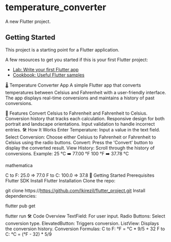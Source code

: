 # temperature_converter

A new Flutter project.

## Getting Started

This project is a starting point for a Flutter application.

A few resources to get you started if this is your first Flutter project:

- [Lab: Write your first Flutter app](https://docs.flutter.dev/get-started/codelab)
- [Cookbook: Useful Flutter samples](https://docs.flutter.dev/cookbook)

🌡️ Temperature Converter App
A simple Flutter app that converts temperatures between Celsius and Fahrenheit with a user-friendly interface. The app displays real-time conversions and maintains a history of past conversions.

📱 Features
Convert Celsius to Fahrenheit and Fahrenheit to Celsius.
Conversion history that tracks each calculation.
Responsive design for both portrait and landscape orientations.
Input validation to handle incorrect entries.
🛠️ How It Works
Enter Temperature: Input a value in the text field.
Select Conversion: Choose either Celsius to Fahrenheit or Fahrenheit to Celsius using the radio buttons.
Convert: Press the 'Convert' button to display the converted result.
View History: Scroll through the history of conversions.
Example:
25 °C ➡️ 77.00 °F
100 °F ➡️ 37.78 °C


mathematica

C to F: 25.0 => 77.0
F to C: 100.0 => 37.8
🚀 Getting Started
Prerequisites
Flutter SDK Install Flutter
Installation
Clone the repo:


git clone https://https://github.com/IkireziI/flutter_project.git
Install dependencies:


flutter pub get


flutter run
🛠️ Code Overview
TextField: For user input.
Radio Buttons: Select conversion type.
ElevatedButton: Triggers conversion.
ListView: Displays the conversion history.
Conversion Formulas:
C to F: °F = °C * 9/5 + 32
F to C: °C = (°F - 32) * 5/9
